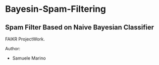 # Bayesin-Spam-Filtering

## Spam Filter Based on Naive Bayesian Classifier
FAIKR ProjectWork.

Author:
 - Samuele Marino